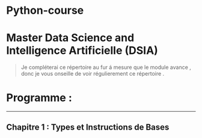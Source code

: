 # Python-course 
# Master Data Science  and  Intelligence Artificielle (DSIA)

> Je compléterai ce répertoire au fur á mesure  que le module avance , donc je vous onseille de voir régulierement ce répertoire . 


# Programme :
--------------------------------------------

## Chapitre 1 : Types et Instructions de Bases 

